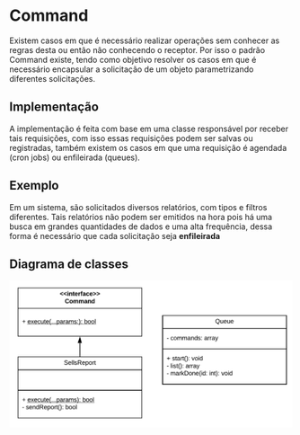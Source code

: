 # Command

Existem casos em que é necessário realizar operações sem conhecer as regras desta ou então não conhecendo o receptor. Por isso o padrão Command existe, tendo como objetivo resolver os casos em que é necessário encapsular a solicitação de um objeto parametrizando diferentes solicitações.

## Implementação
A implementação é feita com base em uma classe responsável por receber tais requisições, com isso essas requisições podem ser salvas ou registradas, também existem os casos em que uma requisição é agendada (cron jobs) ou enfileirada (queues).

## Exemplo
Em um sistema, são solicitados diversos relatórios, com tipos e filtros diferentes. Tais relatórios não podem ser emitidos na hora pois há uma busca em grandes quantidades de dados e uma alta frequência, dessa forma é necessário que cada solicitação seja **enfileirada**

## Diagrama de classes

![diagrama](diagrama.png)